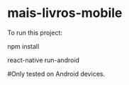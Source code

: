 # mais-livros-mobile

To run this project:

npm install 

react-native run-android

#Only tested on Android devices. 
